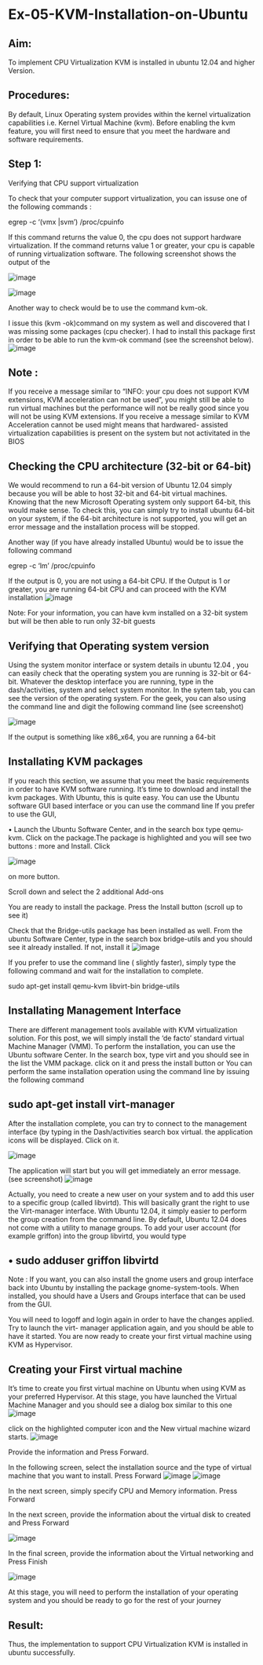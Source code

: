 # Ex-05-KVM-Installation-on-Ubuntu
## Aim:
To implement CPU Virtualization KVM is installed in ubuntu 12.04 and higher Version.

## Procedures:
By default, Linux Operating system provides within the kernel virtualization capabilities i.e. Kernel Virtual Machine (kvm). Before enabling the kvm feature, you will first need to ensure that you meet the hardware and software requirements.

## Step 1: 
Verifying that CPU support virtualization

To check that your computer support virtualization, you can issuse one of the following commands :

egrep -c ‘(vmx |svm’) /proc/cpuinfo

If this command returns the value 0, the cpu does not support hardware virtualization. If the command returns value 1 or greater, your cpu is capable of running virtualization software. The following screenshot shows the output of the

![image](https://github.com/AfzaraThagsin/Ex-05-KVM-Installation-on-Ubuntu/assets/127172501/0b205080-155d-4962-8efa-451797de2da5)

![image](https://github.com/AfzaraThagsin/Ex-05-KVM-Installation-on-Ubuntu/assets/127172501/cb5d4fb3-5bf0-4902-816a-6b39d646fa8a)

 
Another way to check would be to use the command kvm-ok.

I issue this (kvm -ok)command on my system as well and discovered that I was missing some packages (cpu checker). I had to install this package first in order to be able to run the kvm-ok command (see the screenshot below).
 ![image](https://github.com/AfzaraThagsin/Ex-05-KVM-Installation-on-Ubuntu/assets/127172501/2c417d50-68e9-47ce-a95c-e68c7cc86952)


## Note :
If you receive a message similar to “INFO: your cpu does not support KVM extensions, KVM acceleration can not be used”, you might still be able to run virtual machines but the performance will not be really good since you will not be using KVM extensions.
If you receive a message similar to KVM Acceleration cannot be used might means that hardwared- assisted virtualization capabilities is present on the system but not activitated in the BIOS
## Checking the CPU architecture (32-bit or 64-bit)

We would recommend to run a 64-bit version of Ubuntu 12.04 simply because you will be able to host 32-bit and 64-bit virtual machines. Knowing that the new Microsoft Operating system only support 64-bit, this would make sense. To check this, you can simply try to install ubuntu 64-bit on your system, if the 64-bit architecture is not supported, you will get an error message and the installation process will be stopped.

Another way (if you have already installed Ubuntu) would be to issue the following command

egrep -c ‘lm’ /proc/cpuinfo

If the output is 0, you are not using a 64-bit CPU. If the Output is 1 or greater, you are running 64-bit CPU and can proceed with the KVM installation
![image](https://github.com/AfzaraThagsin/Ex-05-KVM-Installation-on-Ubuntu/assets/127172501/d1dbd018-5ef0-42a3-8b9c-e2787323590d)


Note:
For your information, you can have kvm installed on a 32-bit system but will be then able to run only 32-bit guests

## Verifying that Operating system version

Using the system monitor interface or system details in ubuntu 12.04 , you can easily check that the operating system you are running is 32-bit or 64-bit. Whatever the desktop interface you are running, type in the dash/activities, system and select system monitor. In the sytem tab, you can see the version of the operating system.
For the geek, you can also using the command line and digit the following command line (see screenshot)

![image](https://github.com/AfzaraThagsin/Ex-05-KVM-Installation-on-Ubuntu/assets/127172501/ee46dda0-7b09-4dad-b23e-556d2c3b3ccc)

If the output is something like x86_x64, you are running a 64-bit
 
## Installating KVM packages
If you reach this section, we assume that you meet the basic requirements in order to have KVM software running. It’s time to download and install the kvm packages. With Ubuntu, this is quite easy. You can use the Ubuntu software GUI based interface or you can use the command line
If you prefer to use the GUI,

•	Launch the Ubuntu Software Center, and in the search box type qemu-kvm. Click on the package.The package is highlighted and you will see two buttons : more and Install. Click

![image](https://github.com/AfzaraThagsin/Ex-05-KVM-Installation-on-Ubuntu/assets/127172501/f559af7e-f6c9-4771-ba7f-27663f8b9511)

on more button.



Scroll down and select the 2 additional Add-ons

You are ready to install the package. Press the Install button (scroll up to see it)

Check that the Bridge-utils package has been installed as well. From the ubuntu Software Center, type in the search box bridge-utils and you should see it already installed. If not, install it
 ![image](https://github.com/AfzaraThagsin/Ex-05-KVM-Installation-on-Ubuntu/assets/127172501/d4c58aba-6471-4cd6-9235-13d87f2a72a5)

 
If you prefer to use the command line ( slightly faster), simply type the following command and wait for the installation to complete.

sudo apt-get install qemu-kvm libvirt-bin bridge-utils

## Installating Management Interface
There are different management tools available with KVM virtualization solution. For this post, we will simply install the ‘de facto’ standard virtual Machine Manager (VMM). To perform the installation, you can use the Ubuntu software Center. In the search box, type virt and you should see in the list the VMM package. click on it and press the install button
or
You can perform the same installation operation using the command line by issuing the following command
## sudo apt-get install virt-manager
After the installation complete, you can try to connect to the management interface (by typing in the Dash/activities search box virtual. the application icons will be displayed. Click on it.

![image](https://github.com/AfzaraThagsin/Ex-05-KVM-Installation-on-Ubuntu/assets/127172501/4874583b-9e15-40df-9203-792d12f6f150)
  

The application will start but you will get immediately an error message. (see screenshot)
![image](https://github.com/AfzaraThagsin/Ex-05-KVM-Installation-on-Ubuntu/assets/127172501/75287de5-8870-4ce4-a96e-60bab83318df)


Actually, you need to create a new user on your system and to add this user to a specific group (called libvirtd). This will basically grant the right to use the Virt-manager interface. With Ubuntu 12.04, it simply easier to perform the group creation from the command line. By default, Ubuntu
12.04 does not come with a utility to manage groups.
To add your user account (for example griffon) into the group libvirtd, you would type
 ## •	sudo adduser griffon libvirtd
 
Note : If you want, you can also install the gnome users and group interface back into Ubuntu by installing the package gnome-system-tools. When installed, you should have a Users and Groups interface that can be used from the GUI.

You will need to logoff and login again in order to have the changes applied. Try to launch the virt- manager application again, and you should be able to have it started. You are now ready to create your first virtual machine using KVM as Hypervisor.

## Creating your First virtual machine
It’s time to create you first virtual machine on Ubuntu when using KVM as your preferred Hypervisor. At this stage, you have launched the Virtual Machine Manager and you should see a dialog box similar to this one
![image](https://github.com/AfzaraThagsin/Ex-05-KVM-Installation-on-Ubuntu/assets/127172501/d352190f-4a9e-4791-96d0-bb57b0668ef6)

click on the highlighted computer icon and the New virtual machine wizard starts.
![image](https://github.com/AfzaraThagsin/Ex-05-KVM-Installation-on-Ubuntu/assets/127172501/ea0b92d0-da8e-4fda-9a75-fc173fa324e7)

 
Provide the information and Press Forward.

In the following screen, select the installation source and the type of virtual machine that you want to install. Press Forward
![image](https://github.com/AfzaraThagsin/Ex-05-KVM-Installation-on-Ubuntu/assets/127172501/d924ecc9-6dc3-4ef4-92b6-8ee35ee4dd69)
![image](https://github.com/AfzaraThagsin/Ex-05-KVM-Installation-on-Ubuntu/assets/127172501/1614471d-5dac-457a-ab57-c6456f27b4d7)



In the next screen, simply specify CPU and Memory information. Press Forward
 
In the next screen, provide the information about the virtual disk to created and Press Forward

![image](https://github.com/AfzaraThagsin/Ex-05-KVM-Installation-on-Ubuntu/assets/127172501/d0a6cc70-4732-46c9-a2ca-d43d36d9abf8)



In the final screen, provide the information about the Virtual networking and Press Finish

![image](https://github.com/AfzaraThagsin/Ex-05-KVM-Installation-on-Ubuntu/assets/127172501/d74590b5-03b8-44fc-b05f-50732d8bf8b9)


At this stage, you will need to perform the installation of your operating system and you should be ready to go for the rest of your journey

## Result:
Thus, the implementation to support CPU Virtualization KVM is installed in ubuntu
successfully.
